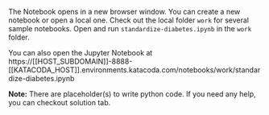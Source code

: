 The Notebook opens in a new browser window. You can create a new notebook or open a local one. Check out the local folder `work` for several sample notebooks. Open and run `standardize-diabetes.ipynb` in the `work` folder.

You can also open the Jupyter Notebook at https://[[HOST_SUBDOMAIN]]-8888-[[KATACODA_HOST]].environments.katacoda.com/notebooks/work/standardize-diabetes.ipynb

**Note:**
There are placeholder(s) to write python code. If you need any help, you can checkout solution tab.